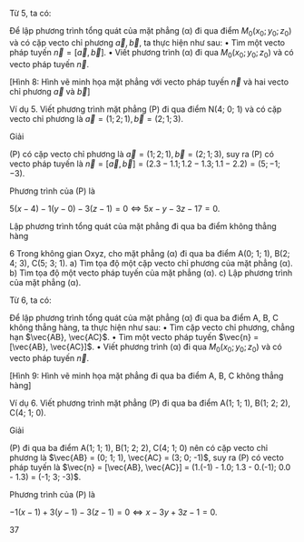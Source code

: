 Từ 5, ta có:

Để lập phương trình tổng quát của mặt phẳng (α) đi qua điểm $M_0(x_0; y_0; z_0)$ và có cặp vecto chỉ phương $\vec{a}, \vec{b}$, ta thực hiện như sau:
• Tìm một vecto pháp tuyến $\vec{n} = [\vec{a}, \vec{b}]$.
• Viết phương trình (α) đi qua $M_0(x_0; y_0; z_0)$ và có vecto pháp tuyến $\vec{n}$.

[Hình 8: Hình vẽ minh họa mặt phẳng với vecto pháp tuyến $\vec{n}$ và hai vecto chỉ phương $\vec{a}$ và $\vec{b}$]

Ví dụ 5. Viết phương trình mặt phẳng (P) đi qua điểm N(4; 0; 1) và có cặp vecto chỉ phương là $\vec{a} = (1; 2; 1), \vec{b} = (2; 1; 3)$.

Giải

(P) có cặp vecto chỉ phương là $\vec{a} = (1; 2; 1), \vec{b} = (2; 1; 3)$, suy ra (P) có vecto pháp tuyến là $\vec{n} = [\vec{a}, \vec{b}] = (2.3 - 1.1; 1.2 - 1.3; 1.1 - 2.2) = (5; -1; -3)$.

Phương trình của (P) là

$5(x - 4) - 1(y - 0) - 3(z - 1) = 0 \Leftrightarrow 5x - y - 3z - 17 = 0$.

Lập phương trình tổng quát của mặt phẳng đi qua ba điểm không thẳng hàng

6 Trong không gian Oxyz, cho mặt phẳng (α) đi qua ba điểm A(0; 1; 1), B(2; 4; 3), C(5; 3; 1).
a) Tìm tọa độ một cặp vecto chỉ phương của mặt phẳng (α).
b) Tìm tọa độ một vecto pháp tuyến của mặt phẳng (α).
c) Lập phương trình của mặt phẳng (α).

Từ 6, ta có:

Để lập phương trình tổng quát của mặt phẳng (α) đi qua ba điểm A, B, C không thẳng hàng, ta thực hiện như sau:
• Tìm cặp vecto chỉ phương, chẳng hạn $\vec{AB}, \vec{AC}$.
• Tìm một vecto pháp tuyến $\vec{n} = [\vec{AB}, \vec{AC}]$.
• Viết phương trình (α) đi qua $M_0(x_0; y_0; z_0)$ và có vecto pháp tuyến $\vec{n}$.

[Hình 9: Hình vẽ minh họa mặt phẳng đi qua ba điểm A, B, C không thẳng hàng]

Ví dụ 6. Viết phương trình mặt phẳng (P) đi qua ba điểm A(1; 1; 1), B(1; 2; 2), C(4; 1; 0).

Giải

(P) đi qua ba điểm A(1; 1; 1), B(1; 2; 2), C(4; 1; 0) nên có cặp vecto chỉ phương là
$\vec{AB} = (0; 1; 1), \vec{AC} = (3; 0; -1)$, suy ra (P) có vecto pháp tuyến là
$\vec{n} = [\vec{AB}, \vec{AC}] = (1.(-1) - 1.0; 1.3 - 0.(-1); 0.0 - 1.3) = (-1; 3; -3)$.

Phương trình của (P) là

$-1(x - 1) + 3(y - 1) - 3(z - 1) = 0 \Leftrightarrow x - 3y + 3z - 1 = 0$.

37